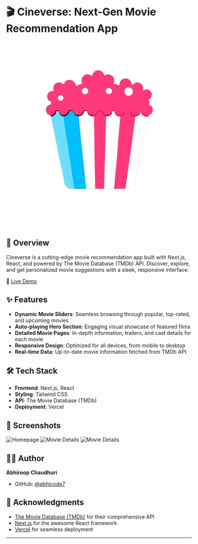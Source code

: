 # 🎬 Cineverse: Next-Gen Movie Recommendation App

![Cineverse Logo](https://github.com/abhicode7/cineverse-movie-app/blob/main/public/logo2.png?raw=true)

## 🌟 Overview

Cineverse is a cutting-edge movie recommendation app built with Next.js, React, and powered by The Movie Database (TMDb) API. Discover, explore, and get personalized movie suggestions with a sleek, responsive interface.

🔗 [Live Demo](https://cineverse-movie-app.vercel.app/)

## ✨ Features

- **Dynamic Movie Sliders**: Seamless browsing through popular, top-rated, and upcoming movies
- **Auto-playing Hero Section**: Engaging visual showcase of featured films
- **Detailed Movie Pages**: In-depth information, trailers, and cast details for each movie
- **Responsive Design**: Optimized for all devices, from mobile to desktop
- **Real-time Data**: Up-to-date movie information fetched from TMDb API

## 🛠️ Tech Stack

- **Frontend**: Next.js, React
- **Styling**: Tailwind CSS
- **API**: The Movie Database (TMDb)
- **Deployment**: Vercel

## 📸 Screenshots

![Homepage](https://github.com/user-attachments/assets/c1466b5d-31d4-4d31-93d2-53dbf83dcad3)
![Movie Details](https://github.com/user-attachments/assets/9087e032-71b9-4f90-bee1-922003a3827b)
![Movie Details](https://github.com/user-attachments/assets/5376a896-d79e-466d-a050-c4a65cd0b990)


## 👨‍💻 Author

**Abhiroop Chaudhuri**

- GitHub: [@abhicode7](https://github.com/abhicode7)

## 🙏 Acknowledgments

- [The Movie Database (TMDb)](https://www.themoviedb.org/) for their comprehensive API
- [Next.js](https://nextjs.org/) for the awesome React framework
- [Vercel](https://vercel.com/) for seamless deployment

---
